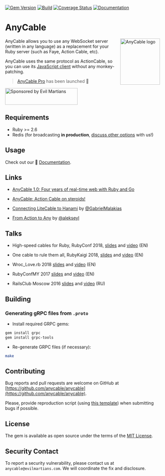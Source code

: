 [![Gem Version](https://badge.fury.io/rb/anycable.svg)](https://rubygems.org/gems/anycable)
[![Build](https://github.com/anycable/anycable/workflows/Build/badge.svg)](https://github.com/anycable/anycable/actions)
[![Coverage Status](https://coveralls.io/repos/github/anycable/anycable/badge.svg?branch=master)](https://coveralls.io/github/anycable/anycable?branch=master)
[![Documentation](https://img.shields.io/badge/docs-link-brightgreen.svg)](https://docs.anycable.io/v1)

# AnyCable

<img align="right" height="150" width="129"
     title="AnyCable logo" src="https://docs.anycable.io/assets/images/logo.svg">

AnyCable allows you to use any WebSocket server (written in any language) as a replacement for your Ruby server (such as Faye, Action Cable, etc).

AnyCable uses the same protocol as ActionCable, so you can use its [JavaScript client](https://www.npmjs.com/package/actioncable) without any monkey-patching.

> [AnyCable Pro](https://docs.anycable.io/pro) has been launched 🚀

<a href="https://evilmartians.com/">
<img src="https://evilmartians.com/badges/sponsored-by-evil-martians.svg" alt="Sponsored by Evil Martians" width="236" height="54"></a>

## Requirements

- Ruby >= 2.6
- Redis (for broadcasting **in production**, [discuss other options](https://github.com/anycable/anycable/issues/2) with us!)

## Usage

Check out our 📑 [Documentation](https://docs.anycable.io/v1).

## Links

- [AnyCable 1.0: Four years of real-time web with Ruby and Go](https://evilmartians.com/chronicles/anycable-1-0-four-years-of-real-time-web-with-ruby-and-go)

- [AnyCable: Action Cable on steroids!](https://evilmartians.com/chronicles/anycable-actioncable-on-steroids)

- [Connecting LiteCable to Hanami](http://gabrielmalakias.com.br/ruby/hanami/iot/2017/05/26/websockets-connecting-litecable-to-hanami.html) by [@GabrielMalakias](https://github.com/GabrielMalakias)

- [From Action to Any](https://medium.com/@leshchuk/from-action-to-any-1e8d863dd4cf) by [@alekseyl](https://github.com/alekseyl)

## Talks

- High-speed cables for Ruby, RubyConf 2018, [slides](https://speakerdeck.com/palkan/rubyconf-2018-high-speed-cables-for-ruby) and [video](https://www.youtube.com/watch?v=8XRcOZXOzV4) (EN)

- One cable to rule them all, RubyKaigi 2018, [slides](https://speakerdeck.com/palkan/rubykaigi-2018-anycable-one-cable-to-rule-them-all) and [video](https://www.youtube.com/watch?v=jXCPuNICT8s) (EN)

- Wroc_Love.rb 2018 [slides](https://speakerdeck.com/palkan/wroc-love-dot-rb-2018-cables-cables-cables) and [video](https://www.youtube.com/watch?v=AUxFFOehiy0) (EN)

- RubyConfMY 2017 [slides](https://speakerdeck.com/palkan/rubyconf-malaysia-2017-anycable) and [video](https://www.youtube.com/watch?v=j5oFx525zNw) (EN)

- RailsClub Moscow 2016 [slides](https://speakerdeck.com/palkan/railsclub-moscow-2016-anycable) and [video](https://www.youtube.com/watch?v=-k7GQKuBevY&list=PLiWUIs1hSNeOXZhotgDX7Y7qBsr24cu7o&index=4) (RU)

## Building

### Generating gRPC files from `.proto`

- Install required GRPC gems:

```sh
gem install grpc
gem install grpc-tools
```

- Re-generate GRPC files (if necessary):

```sh
make
```

## Contributing

Bug reports and pull requests are welcome on GitHub at [https://github.com/anycable/anycable](https://github.com/anycable/anycable).

Please, provide reproduction script (using [this template](https://github.com/anycable/anycable/blob/master/etc/bug_report_template.rb)) when submitting bugs if possible.

## License

The gem is available as open source under the terms of the [MIT License](http://opensource.org/licenses/MIT).

## Security Contact

To report a security vulnerability, please contact us at `anycable@evilmartians.com`. We will coordinate the fix and disclosure.
